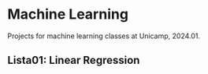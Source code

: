 # Machine Learning
Projects for machine learning classes at Unicamp, 2024.01.

## Lista01: Linear Regression
